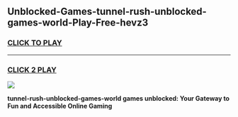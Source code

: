 
## Unblocked-Games-tunnel-rush-unblocked-games-world-Play-Free-hevz3
<h3>
<a href="https://premium76.site?title=tunnel-rush-unblocked-games-world&ref=20A">CLICK TO PLAY</a></h3>
<hr>

<h3>
<a href="https://premium76.site?title=tunnel-rush-unblocked-games-world&ref=20A">CLICK 2 PLAY</a>
  
</h3>

<a href="https://premium76.site?title=tunnel-rush-unblocked-games-world&ref=20A"><img src="https://clearcache.store/games.png"></a>


**tunnel-rush-unblocked-games-world games unblocked: Your Gateway to Fun and Accessible Online Gaming**
